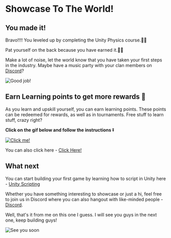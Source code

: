# Showcase To The World!

## You made it!

Bravo!!!! You leveled up by completing the Unity Physics course.👏🏻

Pat yourself on the back because you have earned it.💪🏻

Make a lot of noise, let the world know that you have taken your first steps in the industry. Maybe have a music party with your clan members on [Discord](https://discord.com/invite/R4hfXhsWjN)?

![Good job!](https://media.giphy.com/media/3o72FcJmLzIdYJdmDe/giphy.gif)

## Earn Learning points to get more rewards 🎁

As you learn and upskill yourself, you can earn learning points. These points can be redeemed for rewards, as well as in tournaments. Free stuff to learn stuff, crazy right?

**Click on the gif below and follow the instructions** ⏬

[![Click me!](https://media.giphy.com/media/zz1v8vjwQwTja/giphy.gif)](https://academy.outscal.com/welcome/build-in-public/assignments)

You can also click here - [Click Here!](https://academy.outscal.com/welcome/build-in-public/assignments)


## What next

You can start building your first game by learning how to script in Unity here - [Unity Scripting](https://academy.outscal.com/unity-scripting/)

Whether you have something interesting to showcase or just a hi, feel free to join us in Discord where you can also hangout with like-minded people - [Discord](https://discord.com/invite/R4hfXhsWjN).

Well, that's it from me on this one I guess. I will see you guys in the next one, keep building guys!

![See you soon](https://media.giphy.com/media/12noFudALzfIynHuUp/giphy.gif)
